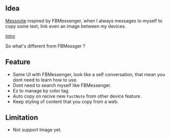 ## Idea

[Messnote](https://messnote.fozg.net/) inspired by FBMessenger, when I always messages to myself to copy some text, link even an image between my devices.

[Intro](https://fozg.net/blog/gioi-thieu-app-messnote)

So what's different from FBMessger ?

## Feature

- Same UI with FBMessenger, look like a self conversation, that mean you dont need to learn how to use.
- Dont need to search myself like FBMessenger.
- Ez to manage by color tag.
- Auto copy on recive new `FastNote` from other device feature.
- Keep styling of content that you copy from a web.

## Limitation

- Not support Image yet.

